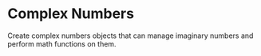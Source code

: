 # Complex Numbers
Create complex numbers objects that can manage imaginary numbers and perform math functions on them.
